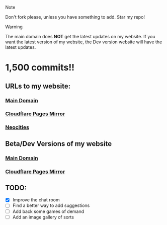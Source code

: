 > [!NOTE]
> Don't fork please, unless you have something to add. Star my repo!

> [!WARNING]
> The main domain does **NOT** get the latest updates on my website. If you want the latest version of my website, the Dev version website will have the latest updates.

# 1,500 commits!!

## URLs to my website:
### [Main Domain](https://jackpurrin.me/)  

### [Cloudflare Pages Mirror](https://jackpurrin-me.pages.dev)

### [Neocities](https://jackpurrin.neocities.org/)

## Beta/Dev Versions of my website
### [Main Domain](https://dev.jackpurrin.me/)

### [Cloudflare Pages Mirror](https://dev-e0a.pages.dev)

## TODO:

- [x] Improve the chat room
- [ ] Find a better way to add suggestions
- [ ] Add back some games of demand
- [ ] Add an image gallery of sorts
